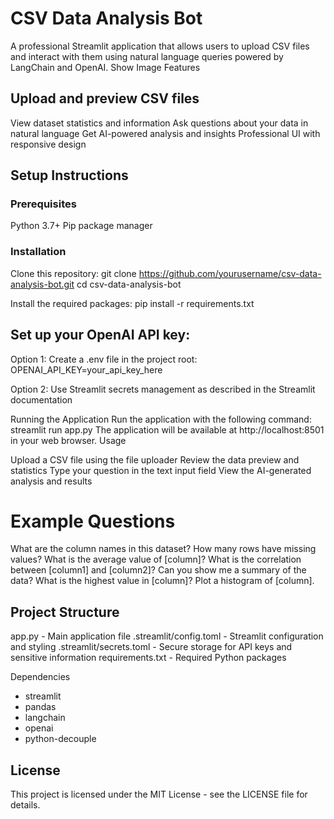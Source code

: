 # CSV Data Analysis Bot
A professional Streamlit application that allows users to upload CSV files and interact with them using natural language queries powered by LangChain and OpenAI.
Show Image
Features

## Upload and preview CSV files
View dataset statistics and information
Ask questions about your data in natural language
Get AI-powered analysis and insights
Professional UI with responsive design

## Setup Instructions
### Prerequisites

Python 3.7+
Pip package manager

### Installation

Clone this repository:
git clone https://github.com/yourusername/csv-data-analysis-bot.git
cd csv-data-analysis-bot

Install the required packages:
pip install -r requirements.txt

## Set up your OpenAI API key:


Option 1: Create a .env file in the project root:
OPENAI_API_KEY=your_api_key_here

Option 2: Use Streamlit secrets management as described in the Streamlit documentation



Running the Application
Run the application with the following command:
streamlit run app.py
The application will be available at http://localhost:8501 in your web browser.
Usage

Upload a CSV file using the file uploader
Review the data preview and statistics
Type your question in the text input field
View the AI-generated analysis and results

# Example Questions

What are the column names in this dataset?
How many rows have missing values?
What is the average value of [column]?
What is the correlation between [column1] and [column2]?
Can you show me a summary of the data?
What is the highest value in [column]?
Plot a histogram of [column].

## Project Structure

app.py - Main application file
.streamlit/config.toml - Streamlit configuration and styling
.streamlit/secrets.toml - Secure storage for API keys and sensitive information
requirements.txt - Required Python packages

Dependencies

- streamlit
- pandas
- langchain
- openai
- python-decouple

## License
This project is licensed under the MIT License - see the LICENSE file for details.